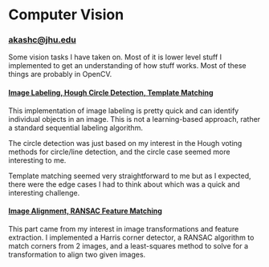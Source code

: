 # Computer Vision

### akashc@jhu.edu

Some vision tasks I have taken on. Most of it is lower level stuff I implemented to get an understanding of how stuff works. Most of these things are probably in OpenCV.

#### [Image Labeling, Hough Circle Detection, Template Matching](./label-circ-match)

This implementation of image labeling is pretty quick and can identify individual objects in an image. This is not a learning-based approach, rather a standard sequential labeling algorithm.


The circle detection was just based on my interest in the Hough voting methods for circle/line detection, and the circle case seemed more interesting to me.


Template matching seemed very straightforward to me but as I expected, there were the edge cases I had to think about which was a quick and interesting challenge.

#### [Image Alignment, RANSAC Feature Matching](./im-alignment)

This part came from my interest in image transformations and feature extraction. I implemented a Harris corner detector, a RANSAC algorithm to match corners from 2 images, and a least-squares method to solve for a transformation to align two given images.
